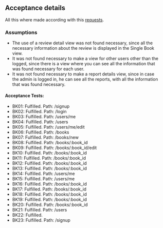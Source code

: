 ## Acceptance details

All this where made according with this [requests](https://github.com/IIC2513-2021-1/projects/blob/main/Enunciados/Pruebas%20de%20aceptaci%C3%B3n/Bookers.pdf).

### Assumptions

- The use of a review detail view was not found necessary, since all the necessary information about the review is displayed in the Single Book view.
- It was not found necessary to make a view for other users other than the logged, since there is a view where you can see all the information that was found necessary for each user.
- It was not found necessary to make a report details view, since in case the admin is logged in, he can see all the reports, with all the information that was found necessary.

#### Acceptance Tests:

- BK01: Fulfilled. Path: /signup
- BK02: Fulfilled. Path: /login
- BK03: Fulfilled. Path: /users/me
- BK04: Fulfilled. Path: /users
- BK05: Fulfilled. Path: /users/me/edit
- BK06: Fulfilled. Path: /books
- BK07: Fulfilled. Path: /books/new
- BK08: Fulfilled. Path: /books/:book_id
- BK09: Fulfilled. Path: /books/:book_id/edit
- BK10: Fulfilled. Path: /books/:book_id
- BK11: Fulfilled. Path: /books/:book_id
- BK12: Fulfilled. Path: /books/:book_id
- BK13: Fulfilled. Path: /books/:book_id
- BK14: Fulfilled. Path: /users/me
- BK15: Fulfilled. Path: /users/me
- BK16: Fulfilled. Path: /books/:book_id
- BK17: Fulfilled. Path: /books/:book_id
- BK18: Fulfilled. Path: /books/:book_id
- BK19: Fulfilled. Path: /books/:book_id
- BK20: Fulfilled. Path: /books/:book_id
- BK21: Fulfilled. Path: /users
- BK22: Fulfilled.
- BK23: Fulfilled. Path: /signup
